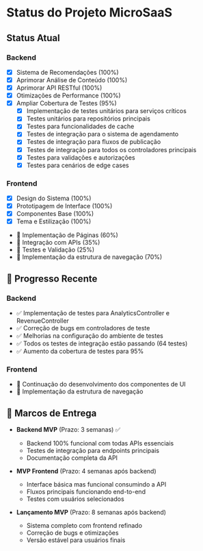 # Status do Projeto MicroSaaS

## Status Atual

### Backend
- [x] Sistema de Recomendações (100%)
- [x] Aprimorar Análise de Conteúdo (100%)
- [x] Aprimorar API RESTful (100%)
- [x] Otimizações de Performance (100%)
- [x] Ampliar Cobertura de Testes (95%)
  - [x] Implementação de testes unitários para serviços críticos
  - [x] Testes unitários para repositórios principais
  - [x] Testes para funcionalidades de cache
  - [x] Testes de integração para o sistema de agendamento
  - [x] Testes de integração para fluxos de publicação
  - [x] Testes de integração para todos os controladores principais
  - [x] Testes para validações e autorizações
  - [x] Testes para cenários de edge cases

### Frontend
- [x] Design do Sistema (100%)
- [x] Prototipagem de Interface (100%)
- [x] Componentes Base (100%)
- [x] Tema e Estilização (100%)
- 🔄 Implementação de Páginas (60%)
- 🔄 Integração com APIs (35%)
- 🔄 Testes e Validação (25%)
- 🔄 Implementação da estrutura de navegação (70%)

## 🔄 Progresso Recente

### Backend
- ✅ Implementação de testes para AnalyticsController e RevenueController
- ✅ Correção de bugs em controladores de teste
- ✅ Melhorias na configuração do ambiente de testes
- ✅ Todos os testes de integração estão passando (64 testes)
- ✅ Aumento da cobertura de testes para 95%

### Frontend
- 🔄 Continuação do desenvolvimento dos componentes de UI
- 🔄 Implementação da estrutura de navegação

## 📆 Marcos de Entrega
- **Backend MVP** (Prazo: 3 semanas) ✅
  - Backend 100% funcional com todas APIs essenciais
  - Testes de integração para endpoints principais
  - Documentação completa da API

- **MVP Frontend** (Prazo: 4 semanas após backend)
  - Interface básica mas funcional consumindo a API
  - Fluxos principais funcionando end-to-end
  - Testes com usuários selecionados

- **Lançamento MVP** (Prazo: 8 semanas após backend)
  - Sistema completo com frontend refinado
  - Correção de bugs e otimizações
  - Versão estável para usuários finais